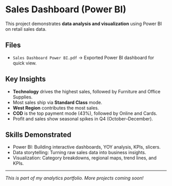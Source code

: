 # Sales Dashboard (Power BI)

This project demonstrates **data analysis and visualization** using Power BI on retail sales data.  

##  Files
- `Sales Dashboard Power BI.pdf` → Exported Power BI dashboard for quick view.   

##  Key Insights
-  **Technology** drives the highest sales, followed by Furniture and Office Supplies.  
-  Most sales ship via **Standard Class** mode.  
-  **West Region** contributes the most sales.  
-  **COD** is the top payment mode (43%), followed by Online and Cards.  
-  Profit and sales show seasonal spikes in Q4 (October–December).  

##  Skills Demonstrated
- Power BI: Building interactive dashboards, YOY analysis, KPIs, slicers.  
- Data storytelling: Turning raw sales data into business insights.  
- Visualization: Category breakdowns, regional maps, trend lines, and KPIs.  

---

*This is part of my analytics portfolio. More projects coming soon!*
